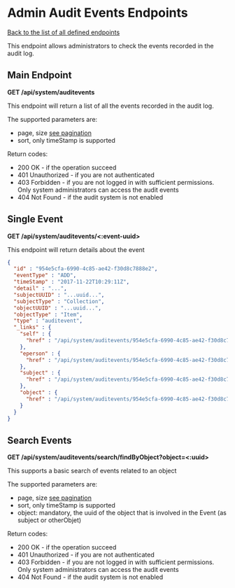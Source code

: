 # Admin Audit Events Endpoints
[Back to the list of all defined endpoints](endpoints.md)

This endpoint allows administrators to check the events recorded in the audit log.

## Main Endpoint
**GET /api/system/auditevents**

This endpoint will return a list of all the events recorded in the audit log.

The supported parameters are:
* page, size [see pagination](README.md#Pagination)
* sort, only timeStamp is supported

Return codes:
* 200 OK - if the operation succeed
* 401 Unauthorized - if you are not authenticated
* 403 Forbidden - if you are not logged in with sufficient permissions. Only system administrators can access the audit events
* 404 Not Found - if the audit system is not enabled

## Single Event
**GET /api/system/auditevents/<:event-uuid>**

This endpoint will return details about the event

```json
{
  "id" : "954e5cfa-6990-4c85-ae42-f30d8c7888e2",
  "eventType" : "ADD",
  "timeStamp" : "2017-11-22T10:29:11Z",
  "detail" : "...",
  "subjectUUID" : "...uuid...",
  "subjectType" : "Collection",
  "objectUUID" : "...uuid...",
  "objectType" : "Item",
  "type" : "auditevent",
  "_links" : {
    "self" : {
      "href" : "/api/system/auditevents/954e5cfa-6990-4c85-ae42-f30d8c7888e2"
    },
    "eperson" : {
      "href" : "/api/system/auditevents/954e5cfa-6990-4c85-ae42-f30d8c7888e2/eperson"
    },
    "subject" : {
      "href" : "/api/system/auditevents/954e5cfa-6990-4c85-ae42-f30d8c7888e2/subject"
    },
    "object" : {
      "href" : "/api/system/auditevents/954e5cfa-6990-4c85-ae42-f30d8c7888e2/object"
    }
  }
}
```

## Search Events
**GET /api/system/auditevents/search/findByObject?object=<:uuid>**

This supports a basic search of events related to an object

The supported parameters are:
* page, size [see pagination](README.md#Pagination)
* sort, only timeStamp is supported
* object: mandatory, the uuid of the object that is involved in the Event (as subject or otherObjet)

Return codes:
* 200 OK - if the operation succeed
* 401 Unauthorized - if you are not authenticated
* 403 Forbidden - if you are not logged in with sufficient permissions. Only system administrators can access the audit events
* 404 Not Found - if the audit system is not enabled